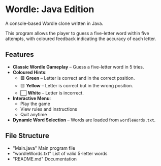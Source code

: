 # Wordle: Java Edition

A console-based Wordle clone written in Java.

This program allows the player to guess a five-letter word within five attempts, with coloured feedback indicating the accuracy of each letter.

## Features

- **Classic Wordle Gameplay** – Guess a five-letter word in 5 tries.
- **Coloured Hints**:
  - 🟩 **Green** – Letter is correct and in the correct position.
  - 🟨 **Yellow** – Letter is correct but in the wrong position.
  - ⬜ **White** – Letter is incorrect.
- **Interactive Menu**:
  - Play the game
  - View rules and instructions
  - Quit anytime
- **Dynamic Word Selection** – Words are loaded from `wordleWords.txt`.

## File Structure

- "Main.java" Main program file
- "wordleWords.txt" List of valid 5-letter words
- "README.md" Documentation

